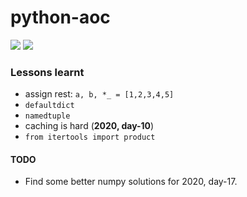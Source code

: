 # python-aoc

![](https://img.shields.io/badge/stars%20⭐-32-yellow)
![](https://img.shields.io/badge/days%20completed-16-blue)

### Lessons learnt

* assign rest: `a, b, *_ = [1,2,3,4,5]` 
* `defaultdict`
* `namedtuple`
* caching is hard (**2020, day-10**)
* `from itertools import product`

#### TODO
* Find some better numpy solutions for 2020, day-17.
